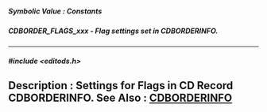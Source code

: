 ##### Symbolic Value : Constants
##### CDBORDER_FLAGS_xxx - Flag settings set in CDBORDERINFO.
---
##### #include <editods.h>
**Description :**
Settings for Flags in CD Record CDBORDERINFO.
**See Also :**
[CDBORDERINFO](D:/md_files/CDBORDERINFO.md)
---
